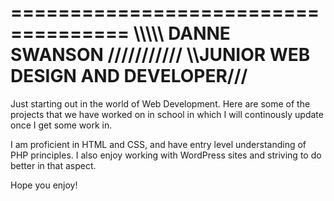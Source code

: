 ====================================
\\\\\\\\\\ DANNE SWANSON ///////////
\\\JUNIOR WEB DESIGN AND DEVELOPER///
====================================

Just starting out in the world of Web Development. Here are some of the projects that we have worked on in school in which I will continously update once I get some work in.

I am proficient in HTML and CSS, and have entry level understanding of PHP principles. I also enjoy working with WordPress sites and striving to do better in that aspect.

Hope you enjoy!
